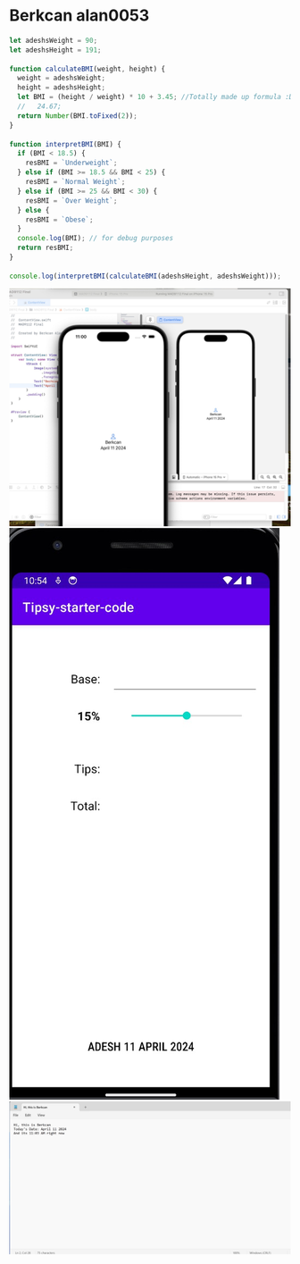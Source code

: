 # Berkcan alan0053

```javascript
let adeshsWeight = 90;
let adeshsHeight = 191;

function calculateBMI(weight, height) {
  weight = adeshsWeight;
  height = adeshsHeight;
  let BMI = (height / weight) * 10 + 3.45; //Totally made up formula :D
  //   24.67;
  return Number(BMI.toFixed(2));
}

function interpretBMI(BMI) {
  if (BMI < 18.5) {
    resBMI = `Underweight`;
  } else if (BMI >= 18.5 && BMI < 25) {
    resBMI = `Normal Weight`;
  } else if (BMI >= 25 && BMI < 30) {
    resBMI = `Over Weight`;
  } else {
    resBMI = `Obese`;
  }
  console.log(BMI); // for debug purposes
  return resBMI;
}

console.log(interpretBMI(calculateBMI(adeshsHeight, adeshsWeight)));
```

![Xcode](./SS/Xcode.jpg)
![Android](./SS/Android.jpg)
![Windows](./SS/Windows.jpg)
